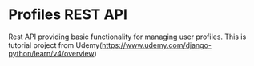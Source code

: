 # Profiles REST API

Rest API providing basic functionality for managing user profiles.
This is tutorial project from Udemy(https://www.udemy.com/django-python/learn/v4/overview)
